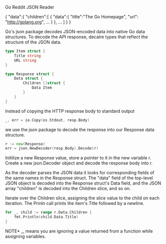 Go Reddit JSON Reader

<!-- Redit JSON Response Example -->
{
	"data":{
		"children":[
			{
				"data":{
					"title":"The Go Homepage",
					"url": "http://golang.org",
					...
				}
			},
			...
		]
	}
}

Go's json package decodes JSON-encoded data into native Go data structures. To decode the API response, decalre types that reflect the structure of the JSON data.
~~~go
type Item struct {
	Title string
	URL string
}

type Response struct {
	Data struct {
		Children []struct {
			Data Item
		}
	}
}
~~~



Instead of copying the HTTP response body to standard output
~~~go
_, err = io.Copy(os.Stdout, resp.Body)
~~~~
we use the json package to decode the response into our Response data structure.
~~~go
r := new(Response)
err = json.NewDecoder(resp.Body).Decode(r)
~~~
Initilize a new Response value, store a pointer to it in the new variable r. Create a new json.Decoder object and decode the response body into r.

As the decoder parses the JSON data it looks for corresponding fields of the same names in the Response struct. The "data" field of the top-level JSON object is decoded into the Response struct's Data field, and the JSON array "children" is decoded into the Children slice, and so on.


Iterate over the Children slice, assigning the slice value to the child on each iteration. The Prinln call prints the item's Title followed by a newline.

~~~go
for _, child := range r.Data.Children {
	fmt.Println(child.Data.Title)
}
~~~

NOTE* _, means you are ignoring a value returned from a function while assigning variables.